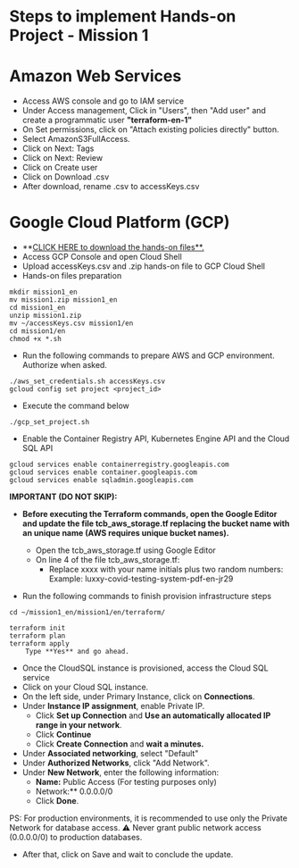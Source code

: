 # Steps to implement Hands-on Project - Mission 1

# Amazon Web Services

- Access AWS console and go to IAM service
- Under Access management, Click in "Users", then "Add user" and create a programmatic user **"terraform-en-1"**
- On Set permissions, click on "Attach existing policies directly" button.
- Select AmazonS3FullAccess.
- Click on Next: Tags
- Click on Next: Review
- Click on Create user
- Click on Download .csv
- After download, rename .csv to accessKeys.csv

# Google Cloud Platform (GCP)

- **[CLICK HERE to download the hands-on files**.](https://objectstorage.us-ashburn-1.oraclecloud.com/p/mE7kdT1O8UppsI0aV6qxwi8Rfm4YAn3A9rIX6Yv1FxE2Rv6mI1W_RrUs2CBYWxAx/n/idqfa2z2mift/b/eventos-thecloudbootcamp/o/ICP2/mission1.zip)
- Access GCP Console and open Cloud Shell
- Upload accessKeys.csv and .zip hands-on file to GCP Cloud Shell
- Hands-on files preparation

```
mkdir mission1_en
mv mission1.zip mission1_en
cd mission1_en
unzip mission1.zip
mv ~/accessKeys.csv mission1/en
cd mission1/en
chmod +x *.sh
```

- Run the following commands to prepare AWS and GCP environment. Authorize when asked.

```
./aws_set_credentials.sh accessKeys.csv
gcloud config set project <project_id>
```

- Execute the command below

```
./gcp_set_project.sh
```

- Enable the Container Registry API, Kubernetes Engine API and the Cloud SQL API

```
gcloud services enable containerregistry.googleapis.com 
gcloud services enable container.googleapis.com 
gcloud services enable sqladmin.googleapis.com 
```

**IMPORTANT (DO NOT SKIP):**

- **Before executing the Terraform commands, open the Google Editor and update the file tcb_aws_storage.tf replacing the bucket name with an unique name (AWS requires unique bucket names).**
    - Open the tcb_aws_storage.tf using Google Editor
    - On line 4 of the file tcb_aws_storage.tf:
        - Replace xxxx with your name initials plus two random numbers:
        Example: luxxy-covid-testing-system-pdf-en-jr29

- Run the following commands to finish provision infrastructure steps

```
cd ~/mission1_en/mission1/en/terraform/

terraform init
terraform plan
terraform apply
	Type **Yes** and go ahead.
```

- Once the CloudSQL instance is provisioned, access the Cloud SQL service
- Click on your Cloud SQL instance.
- On the left side, under Primary Instance, click on **Connections**.
- Under **Instance IP assignment**, enable Private IP.
    - Click **Set up Connection** and **Use an automatically allocated IP range in your network**.
    - Click **Continue**
    - Click **Create Connection** and **wait a minutes.**
- Under **Associated networking**, select "Default"
- Under **Authorized Networks**, click "Add Network".
- Under **New Network**, enter the following information:
    - **Name:** Public Access (For testing purposes only)
    - Network:** 0.0.0.0/0
    - Click **Done**.

PS: For production environments, it is recommended to use only the Private Network for database access. 
⚠️  Never grant public network access (0.0.0.0/0) to production databases.

- After that, click on Save and wait to conclude the update.